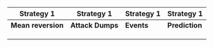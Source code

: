 | Strategy 1 | Strategy 1 | Strategy 1 | Strategy 1 |
| ------------- | ------------- | ------------- | ------------- |
| **Mean reversion** | **Attack Dumps** | **Events** | **Prediction** |
|  | | | |
|  | | | |
| | | | |
